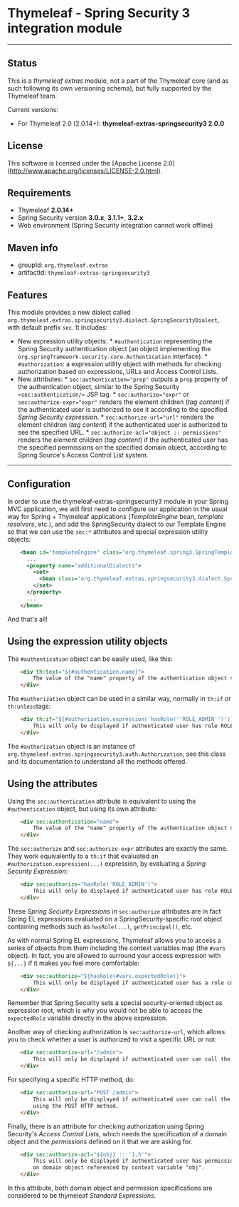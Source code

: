 
Thymeleaf - Spring Security 3 integration module
================================================

------------------------------------------------------------------------------

Status
------

This is a *thymeleaf extras* module, not a part of the Thymeleaf core (and as
such following its own versioning schema), but fully supported by the 
Thymeleaf team.

Current versions: 

  * For Thymeleaf 2.0 (2.0.14+): **thymeleaf-extras-springsecurity3 2.0.0**


License
-------

This software is licensed under the [Apache License 2.0]
(http://www.apache.org/licenses/LICENSE-2.0.html).


Requirements
------------

  *   Thymeleaf **2.0.14+**
  *   Spring Security version **3.0.x**, **3.1.1+**, **3.2.x**
  *   Web environment (Spring Security integration cannot work offline)


Maven info
----------

  *   groupId: `org.thymeleaf.extras`   
  *   artifactId: `thymeleaf-extras-springsecurity3`


Features
--------

  This module provides a new dialect called `org.thymeleaf.extras.springsecurity3.dialect.SpringSecurityDialect`,
  with default prefix `sec`. It includes:
  
  *   New expression utility objects:
    *   `#authentication` representing the Spring Security authentication object
	    (an object implementing the `org.springframework.security.core.Authentication` interface).
	*   `#authorization`: a expression utility object with methods for checking authorization
	    based on expressions, URLs and Access Control Lists.
  *   New attributes:
    *   `sec:authentication="prop"` outputs a `prop` property of the authentication object, similar to the
	    Spring Security `<sec:authentication/>` JSP tag.
    *   `sec:authorize="expr"` or `sec:authorize-expr="expr"` renders the element children (*tag content*)
	    if the authenticated user is authorized to see it according to the specified *Spring Security expression*.
    *   `sec:authorize-url="url"` renders the element children (*tag content*)
	    if the authenticated user is authorized to see the specified URL.
    *   `sec:authorize-acl="object :: permissions"` renders the element children (*tag content*)
	    if the authenticated user has the specified permissions on the specified domain object, according
	    to Spring Source's Access Control List system.

------------------------------------------------------------------------------

	
Configuration
-------------

In order to use the thymeleaf-extras-springsecurity3 module in your Spring MVC application,
we will first need to configure our application in the usual way for
Spring + Thymeleaf applications (*TemplateEngine* bean, *template resolvers*, 
etc.), and add the SpringSecurity dialect to our Template Engine so that we
can use the `sec:*` attributes and special expression utility objects:

```xml
    <bean id="templateEngine" class="org.thymeleaf.spring3.SpringTemplateEngine">
      ...
      <property name="additionalDialects">
        <set>
          <bean class="org.thymeleaf.extras.springsecurity3.dialect.SpringSecurityDialect"/>
        </set>
      </property>
	  ...
    </bean>
```

And that's all!




	
Using the expression utility objects
------------------------------------

The `#authentication` object can be easily used, like this:

```html
    <div th:text="${#authentication.name}">
        The value of the "name" property of the authentication object should appear here.
    </div>
```

The `#authorization` object can be used in a similar way, normally in `th:if` or `th:unless`tags:


```html
    <div th:if="${#authorization.expression('hasRole(''ROLE_ADMIN'')')}">
        This will only be displayed if authenticated user has role ROLE_ADMIN.
    </div>
```

The `#authorization` object is an instance of `org.thymeleaf.extras.springsecurity3.auth.Authorization`, see
this class and its documentation to understand all the methods offered.

	
	
Using the attributes
--------------------


Using the `sec:authentication` attribute is equivalent to using the `#authentication` object, but using its
own attribute:

```html
    <div sec:authentication="name">
        The value of the "name" property of the authentication object should appear here.
    </div>
```

The `sec:authorize` and `sec:authorize-expr` attributes are exactly the same. They work equivalently
to a `th:if` that evaluated an `#authorization.expression(...)` expression, by evaluating a 
*Spring Security Expression*:


```html
    <div sec:authorize="hasRole('ROLE_ADMIN')">
        This will only be displayed if authenticated user has role ROLE_ADMIN.
    </div>
```

These *Spring Security Expressions* in `sec:authorize` attributes are in fact Spring EL expressions
evaluated on a SpringSecurity-specific root object containing methods such as `hasRole(...)`, 
`getPrincipal()`, etc.

As with normal Spring EL expressions, Thymeleaf allows you to access a series of objects from them including
the context variables map (the `#vars` object). In fact, you are allowed to surround your access
expression with `${...}` if it makes you feel more comfortable:


```html
    <div sec:authorize="${hasRole(#vars.expectedRole)}">
        This will only be displayed if authenticated user has a role computed by the controller.
    </div>
```

Remember that Spring Security sets a special security-oriented object as expression root, which is why
you would not be able to access the `expectedRole` variable directly in the above expression. 


Another way of checking authorization is `sec:authorize-url`, which allows you to check whether a user
is authorized to visit a specific URL or not:


```html
    <div sec:authorize-url="/admin">
        This will only be displayed if authenticated user can call the "/admin" URL.
    </div>
```

For specifying a specific HTTP method, do:

```html
    <div sec:authorize-url="POST /admin">
        This will only be displayed if authenticated user can call the "/admin" URL
        using the POST HTTP method.
    </div>
```

Finally, there is an attribute for checking authorization using Spring Security's
*Access Control Lists*, which needs the specification of a domain object and the
*permissions* defined on it that we are asking for.


```html
    <div sec:authorize-acl="${obj} :: '1,3'">
        This will only be displayed if authenticated user has permissions "1" and "3"
        on domain object referenced by context variable "obj".
    </div>
```

In this attribute, both domain object and permission specifications are considered
to be thymeleaf *Standard Expressions*.